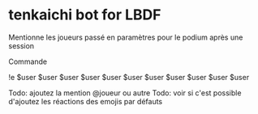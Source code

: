 # tenkaichi bot for LBDF

Mentionne les joueurs passé en paramètres pour le podium après une session

Commande

!e $user $user $user $user $user $user $user $user $user $user $user 

Todo: ajoutez la mention @joueur ou autre
Todo: voir si c'est possible d'ajoutez les réactions des emojis par défauts
